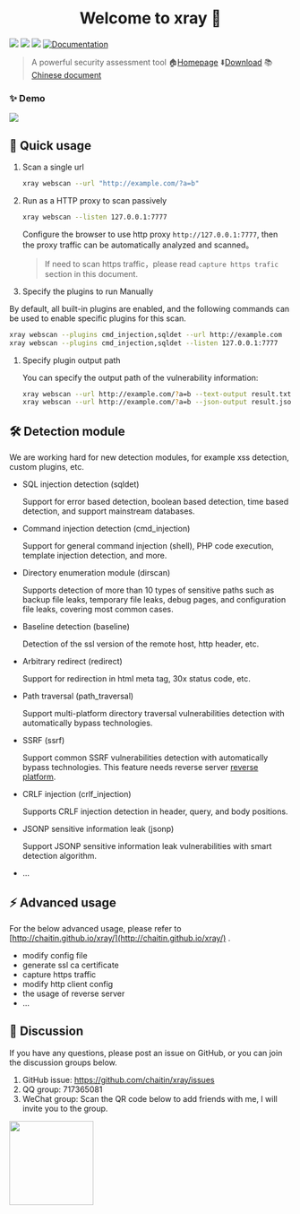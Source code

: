 <h1 align="center">Welcome to xray 👋</h1>
<p>
  <img src="https://img.shields.io/github/release/chaitin/xray.svg" />
  <img src="https://img.shields.io/github/release-date/chaitin/xray.svg?color=blue&label=update" />
  <img src="https://img.shields.io/badge/go report-A+-brightgreen.svg" />
  <a href="https://chaitin.github.io/xray/#/">
    <img alt="Documentation" src="https://img.shields.io/badge/documentation-yes-brightgreen.svg" target="_blank" />
  </a>
</p>

> A powerful security assessment tool  🏠[Homepage](https://chaitin.github.io/xray/#/)  ⬇️[Download](https://github.com/chaitin/xray/releases) 📚[Chinese document](https://github.com/chaitin/xray)

### ✨ Demo

![](https://chaitin.github.io/xray/assets/term.svg)

## 🚀 Quick usage

1. Scan a single url
    
    ```bash
    xray webscan --url "http://example.com/?a=b"
    ```

1. Run as a HTTP proxy to scan passively
    
    ```bash
    xray webscan --listen 127.0.0.1:7777
    ```
    
   Configure the browser to use http proxy `http://127.0.0.1:7777`, then the proxy traffic can be automatically analyzed and scanned。

   >If need to scan https traffic，please read `capture https trafic` section in this document.

1. Specify the plugins to run Manually
   
  By default, all built-in plugins are enabled, and the following commands can be used to enable specific plugins for this scan.
   
   ```bash
   xray webscan --plugins cmd_injection,sqldet --url http://example.com
   xray webscan --plugins cmd_injection,sqldet --listen 127.0.0.1:7777
   ```
      
1. Specify plugin output path

    You can specify the output path of the vulnerability information:
    
    ```bash
    xray webscan --url http://example.com/?a=b --text-output result.txt
    xray webscan --url http://example.com/?a=b --json-output result.json
    ```

## 🛠 Detection module

We are working hard for new detection modules, for example xss detection, custom plugins, etc.

+ SQL injection detection (sqldet)
  
  Support for error based detection, boolean based detection, time based detection, and support mainstream databases.

+ Command injection detection (cmd_injection)

  Support for general command injection (shell), PHP code execution, template injection detection, and more.

+ Directory enumeration module (dirscan)

  Supports detection of more than 10 types of sensitive paths such as backup file leaks, temporary file leaks, debug pages, and configuration file leaks, covering most common cases.

+ Baseline detection (baseline)
  
  Detection of the ssl version of the remote host, http header, etc.

+ Arbitrary redirect (redirect)

  Support for redirection in html meta tag, 30x status code, etc.

+ Path traversal (path_traversal)

  Support multi-platform directory traversal vulnerabilities detection with automatically bypass technologies.

+ SSRF (ssrf)

  Support common SSRF vulnerabilities detection with automatically bypass technologies. This feature needs reverse server [reverse platform](https://chaitin.github.io/xray/#/guide/reverse).

+ CRLF injection (crlf_injection)

  Supports CRLF injection detection in header, query, and body positions.

+ JSONP sensitive information leak (jsonp)

  Support JSONP sensitive information leak vulnerabilities with smart detection algorithm.

+ ...


## ⚡️ Advanced usage

For the below advanced usage, please refer to [http://chaitin.github.io/xray/](http://chaitin.github.io/xray/) .

 - modify config file
 - generate ssl ca certificate
 - capture https traffic
 - modify http client config
 - the usage of reverse server
 - ...


## 📝 Discussion

If you have any questions, please post an issue on GitHub, or you can join the discussion groups below.

1. GitHub issue: https://github.com/chaitin/xray/issues
1. QQ group: 717365081
1. WeChat group: Scan the QR code below to add friends with me, I will invite you to the group.   

<img src="https://chaitin.github.io/xray/assets/wechat.jpg" height="150px">


